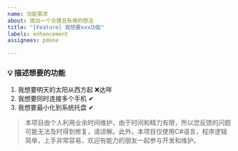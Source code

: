```yaml
---
name: 功能需求
about: 提出一个合理且有用的想法
title: "[Feature] 我想要xxx功能"
labels: enhancement
assignees: pdone

---
```


### 💡 描述想要的功能

<!-- 示例 -->
1. 我想要明天的太阳从西方起 ❌达咩
2. 我想要同时连接多个手机 ✔
3. 我想要最小化到系统托盘 ✔

> 本项目由个人利用业余时间维护，由于时间和精力有限，所以您反馈的问题可能无法及时得到修复，请谅解。此外，本项目仅使用C#语言，程序逻辑简单，上手非常容易，欢迎有能力的朋友一起参与开发和维护。
